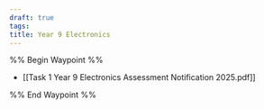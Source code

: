 ```yaml
---
draft: true
tags: 
title: Year 9 Electronics
---
```


%% Begin Waypoint %%

- [[Task 1 Year 9 Electronics Assessment Notification 2025.pdf]]

%% End Waypoint %%

